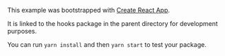 This example was bootstrapped with [Create React App](https://github.com/facebook/create-react-app).

It is linked to the hooks package in the parent directory for development purposes.

You can run `yarn install` and then `yarn start` to test your package.
